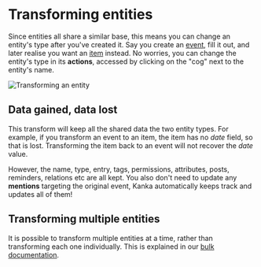 # Transforming entities

Since entities all share a similar base, this means you can change an entity's type after you've created it. Say you create an [event](/entities/events), fill it out, and later realise you want an [item](/entities/items) instead. No worries, you can change the entity's type in its **actions**, accessed by clicking on the "cog" next to the entity's name.

![Transforming an entity](img/transform.png)

## Data gained, data lost

This transform will keep all the shared data the two entity types. For example, if you transform an event to an item, the item has no _date_ field, so that is lost. Transforming the item back to an event will not recover the _date_ value.

However, the name, type, entry, tags, permissions, attributes, posts, reminders, relations etc are all kept. You also don't need to update any **mentions** targeting the original event, Kanka automatically keeps track and updates all of them!

## Transforming multiple entities

It is possible to transform multiple entities at a time, rather than transforming each one individually. This is explained in our [bulk documentation](/guides/bulk).